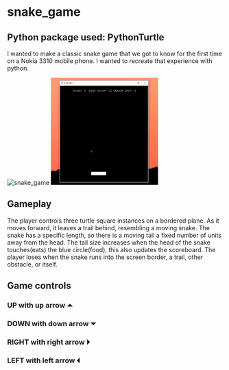 # snake_game

## Python package used: PythonTurtle

I wanted to make a classic snake game that we got to know for the first time on a Nokia 3310 mobile phone. I wanted to recreate that experience with python. 

![snake_game](https://user-images.githubusercontent.com/79990118/110202819-199cdb80-7e91-11eb-805c-2d85f4a1d299.gif)
<img src="snake_game.gif" width="250" height="250"/>

## Gameplay

The player controls three turtle square instances on a bordered plane. As it moves forward, it leaves a trail behind, resembling a moving snake. The snake has a specific length, so there is a moving tail a fixed number of units away from the head. The tail size increases when the head of the snake touches(eats) the blue circle(food), this also updates the scoreboard. The player loses when the snake runs into the screen border, a trail, other obstacle, or itself. 

## Game controls 

### UP with up arrow ⏶
### DOWN with down arrow ⏷
### RIGHT with right arrow ⏵
### LEFT with left arrow ⏴
